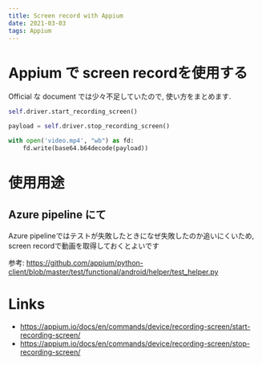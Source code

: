 ```yaml
---
title: Screen record with Appium
date: 2021-03-03
tags: Appium
---
```


# Appium で screen recordを使用する

Official な document では少々不足していたので, 使い方をまとめます.

```python
self.driver.start_recording_screen()

payload = self.driver.stop_recording_screen()

with open('video.mp4', "wb") as fd:
    fd.write(base64.b64decode(payload))

```

# 使用用途

## Azure pipeline にて
Azure pipelineではテストが失敗したときになぜ失敗したのか追いにくいため, screen recordで動画を取得しておくとよいです

参考: https://github.com/appium/python-client/blob/master/test/functional/android/helper/test_helper.py

# Links
* https://appium.io/docs/en/commands/device/recording-screen/start-recording-screen/
* https://appium.io/docs/en/commands/device/recording-screen/stop-recording-screen/
